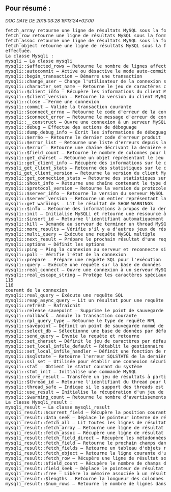 ## Pour résumé :

*DOC DATE DE 2016:03:28 19:13:24+02:00*

<pre>
fetch_array retourne une ligne de résultats MySQL sous la forme d'un tableau dôté de clés nominatives et aussi numériques.
fetch_row retourne une ligne de résultats MySQL sous la forme d'un tableau dôté de clés numériques.
fetch_assoc retourne une ligne de résultats MySQL sous la forme d'un tableau dôté de clés nominatives. Cette solution est souvent préconisée.
fetch_object retourne une ligne de résultats MySQL sous la forme d'un objet avec comme attributs les champs de la table sur laquelle la requête a été
effectuée.
La classe Mysqli :
mysqli — La classe mysqli
mysqli::$affected_rows — Retourne le nombre de lignes affectées par la dernière opération MySQL
mysqli::autocommit — Active ou désactive le mode auto-commit
mysqli::begin_transaction — Démarre une transaction
mysqli::change_user — Change l'utilisateur de la connexion spécifiée
mysqli::character_set_name — Retourne le jeu de caractères courant pour la connexion
mysqli::$client_info — Récupère les informations du client MySQL
mysqli::$client_version — Retourne la version du client MySQL sous la forme d'une chaîne de caractères
mysqli::close — Ferme une connexion
mysqli::commit — Valide la transaction courante
mysqli::$connect_errno — Retourne le code d'erreur de la connexion MySQL
mysqli::$connect_error — Retourne le message d'erreur de connexion MySQL
mysqli::__construct — Ouvre une connexion à un serveur MySQL
mysqli::debug — Effectue des actions de déboguage
mysqli::dump_debug_info — Écrit les informations de déboguage dans les logs
mysqli::$errno — Retourne le dernier code d'erreur produit
mysqli::$error_list — Retourne une liste d'erreurs depuis la dernière commande exécutée
mysqli::$error — Retourne une chaîne décrivant la dernière erreur
mysqli::$field_count — Retourne le nombre de colonnes pour la dernière requête
mysqli::get_charset — Retourne un objet représentant le jeu de caractères
mysqli::get_client_info — Récupère des informations sur le client MySQL
mysqli_get_client_stats — Retourne des statistiques sur le client, par processus
mysqli_get_client_version — Retourne la version du client MySQL sous forme d'un entier
mysqli::get_connection_stats — Retourne des statistiques sur la connexion
mysqli::$host_info — Retourne une chaîne contenant le type de connexion utilisée
mysqli::$protocol_version — Retourne la version du protocole MySQL utilisé
mysqli::$server_info — Retourne la version du serveur MySQL
mysqli::$server_version — Retourne un entier représentant la version du serveur MySQL
mysqli::get_warnings — Lit le résultat de SHOW WARNINGS
mysqli::$info — Retourne des informations à propos de la dernière requête exécutée
mysqli::init — Initialise MySQLi et retourne une ressource à utiliser avec mysqli_real_connect()
mysqli::$insert_id — Retourne l'identifiant automatiquement généré par la dernière requête
mysqli::kill — Demande au serveur de terminer un thread MySQL
mysqli::more_results — Vérifie s'il y a d'autres jeux de résultats MySQL disponibles
mysqli::multi_query — Exécute une requête MySQL multiple
mysqli::next_result — Prépare le prochain résultat d'une requête multiple
mysqli::options — Définit les options
mysqli::ping — Ping la connexion au serveur et reconnecte si elle n'existe plus
mysqli::poll — Vérifie l'état de la connexion
mysqli::prepare — Prépare une requête SQL pour l'exécution
mysqli::query — Exécute une requête sur la base de données
mysqli::real_connect — Ouvre une connexion à un serveur MySQL
mysqli::real_escape_string — Protège les caractères spéciaux d'une chaîne pour l'utiliser dans une requête SQL, en prenant en compte le jeu de caractères
115
116
courant de la connexion
mysqli::real_query — Exécute une requête SQL
mysqli::reap_async_query — Lit un résultat pour une requête asynchrone
mysqli::refresh — Rafraîchit
mysqli::release_savepoint — Supprime le point de sauvegarde nommé du jeu des points de sauvegarde de la transaction courante
mysqli::rollback — Annule la transaction courante
mysqli::rpl_query_type — Retourne le type de requête RPL
mysqli::savepoint — Définit un point de sauvegarde nommé de la transaction
mysqli::select_db — Sélectionne une base de données par défaut pour les requêtes
mysqli::send_query — Envoie la requête et retourne
mysqli::set_charset — Définit le jeu de caractères par défaut du client
mysqli::set_local_infile_default — Rétablit le gestionnaire par défaut pour la commande LOAD LOCAL INFILE
mysqli::set_local_infile_handler — Définit une fonction de rappel pour la commande LOAD DATA LOCAL INFILE
mysqli::$sqlstate — Retourne l'erreur SQLSTATE de la dernière opération MySQL
mysqli::ssl_set — Utilisée pour établir une connexion sécurisée avec SSL
mysqli::stat — Obtient le statut courant du système
mysqli::stmt_init — Initialise une commande MySQL
mysqli::store_result — Transfère un jeu de résultats à partir de la dernière requête
mysqli::$thread_id — Retourne l'identifiant du thread pour la connexion courante
mysqli::thread_safe — Indique si le support des threads est activé ou pas
mysqli::use_result — Initialise la récupération d'un jeu de résultats
mysqli::$warning_count — Retourne le nombre d'avertissements générés par la dernière requête
La classe Mysqli_result :
mysqli_result — La classe mysqli_result
mysqli_result::$current_field — Récupère la position courante d'un champ dans un pointeur de résultat
mysqli_result::data_seek — Déplace le pointeur interne de résultat
mysqli_result::fetch_all — Lit toutes les lignes de résultats dans un tableau
mysqli_result::fetch_array — Retourne une ligne de résultat sous la forme d'un tableau associatif, d'un tableau indexé, ou les deux
mysqli_result::fetch_assoc — Récupère une ligne de résultat sous forme de tableau associatif
mysqli_result::fetch_field_direct — Récupère les métadonnées d'un champ unique
mysqli_result::fetch_field — Retourne le prochain champs dans le jeu de résultats
mysqli_result::fetch_fields — Retourne un tableau d'objets représentant les champs dans le résultat
mysqli_result::fetch_object — Retourne la ligne courante d'un jeu de résultat sous forme d'objet
mysqli_result::fetch_row — Récupère une ligne de résultat sous forme de tableau indexé
mysqli_result::$field_count — Récupère le nombre de champs dans un résultat
mysqli_result::field_seek — Déplace le pointeur de résultat sur le champ spécifié
mysqli_result::free — Libère la mémoire associée à un résultat
mysqli_result::$lengths — Retourne la longueur des colonnes de la ligne courante du jeu de résultats
mysqli_result::$num_rows — Retourne le nombre de lignes dans un résultat

</pre>
